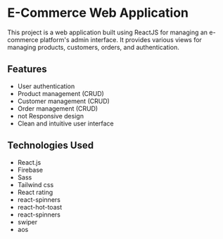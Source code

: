 # E-Commerce Web Application

This project is a web application built using ReactJS for managing an e-commerce platform's admin interface. It provides various views for managing products, customers, orders, and authentication.

## Features

- User authentication 
- Product management (CRUD)
- Customer management (CRUD)
- Order management (CRUD)
- not Responsive design
- Clean and intuitive user interface

## Technologies Used
- React.js 
- Firebase
- Sass
- Tailwind css
- React rating
- react-spinners
- react-hot-toast
- react-spinners
- swiper
- aos
